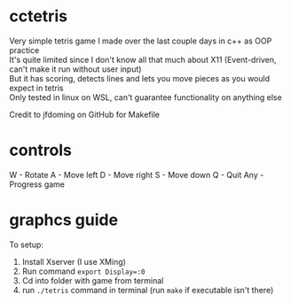 # cctetris
Very simple tetris game I made over the last couple days in c++ as OOP practice  
It's quite limited since I don't know all that much about X11 (Event-driven, can't make it run without user input)  
But it has scoring, detects lines and lets you move pieces as you would expect in tetris  
Only tested in linux on WSL, can't guarantee functionality on anything else

Credit to jfdoming on GitHub for Makefile

# controls
W - Rotate
A - Move left
D - Move right
S - Move down
Q - Quit
Any - Progress game
# graphcs guide
To setup:
1. Install Xserver (I use XMing)
2. Run command ``export Display=:0``
3. Cd into folder with game from terminal
4. run ``./tetris`` command in terminal (run ``make`` if executable isn't there)
